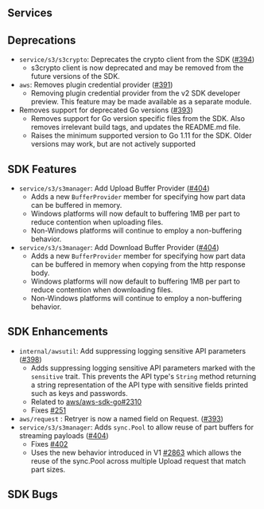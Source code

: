 Services
---

Deprecations
---
* `service/s3/s3crypto`: Deprecates the crypto client from the SDK ([#394](https://github.com/aws/aws-sdk-go-v2/pull/394))
  * s3crypto client is now deprecated and may be removed from the future versions of the SDK. 
* `aws`: Removes plugin credential provider ([#391](https://github.com/aws/aws-sdk-go-v2/pull/391))
  * Removing plugin credential provider from the v2 SDK developer preview. This feature may be made available as a separate module.
* Removes support for deprecated Go versions ([#393](https://github.com/aws/aws-sdk-go-v2/pull/393))
  * Removes support for Go version specific files from the SDK. Also removes irrelevant build tags, and updates the README.md file. 
  * Raises the minimum supported version to Go 1.11 for the SDK. Older versions may work, but are not actively supported

SDK Features
---
* `service/s3/s3manager`: Add Upload Buffer Provider ([#404](https://github.com/aws/aws-sdk-go-v2/pull/404))
  * Adds a new `BufferProvider` member for specifying how part data can be buffered in memory.
  * Windows platforms will now default to buffering 1MB per part to reduce contention when uploading files.
  * Non-Windows platforms will continue to employ a non-buffering behavior.
* `service/s3/s3manager`: Add Download Buffer Provider ([#404](https://github.com/aws/aws-sdk-go-v2/pull/404))
  * Adds a new `BufferProvider` member for specifying how part data can be buffered in memory when copying from the http response body.
  * Windows platforms will now default to buffering 1MB per part to reduce contention when downloading files.
  * Non-Windows platforms will continue to employ a non-buffering behavior.

SDK Enhancements
---
* `internal/awsutil`: Add suppressing logging sensitive API parameters ([#398](https://github.com/aws/aws-sdk-go-v2/pull/398))
  * Adds suppressing logging sensitive API parameters marked with the `sensitive` trait. This prevents the API type's `String` method returning a string representation of the API type with sensitive fields printed such as keys and passwords.
  * Related to [aws/aws-sdk-go#2310](https://github.com/aws/aws-sdk-go/pull/2310)
  * Fixes [#251](https://github.com/aws/aws-sdk-go-v2/issues/251)
* `aws/request` : Retryer is now a named field on Request. ([#393](https://github.com/aws/aws-sdk-go-v2/pull/393))
* `service/s3/s3manager`: Adds `sync.Pool` to allow reuse of part buffers for streaming payloads ([#404](https://github.com/aws/aws-sdk-go-v2/pull/404))
  * Fixes [#402](https://github.com/aws/aws-sdk-go-v2/issues/402) 
  * Uses the new behavior introduced in V1 [#2863](https://github.com/aws/aws-sdk-go/pull/2863) which allows the reuse of the sync.Pool across multiple Upload request that match part sizes.
   
SDK Bugs
---
